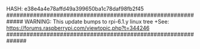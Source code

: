 HASH: e38e4a4e78affd49a399650ba1c78daf98fb2f45
#############################################################
WARNING: This update bumps to rpi-6.1.y linux tree
+See: https://forums.raspberrypi.com/viewtopic.php?t=344246
##############################################################
